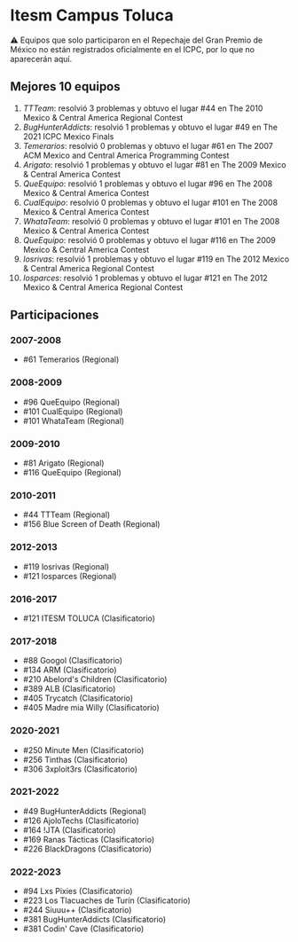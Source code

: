 # Itesm Campus Toluca

:warning: Equipos que solo participaron en el Repechaje del Gran Premio de México no están registrados oficialmente en el ICPC, por lo que no aparecerán aquí.

## Mejores 10 equipos

1. _TTTeam_: resolvió 3 problemas y obtuvo el lugar #44 en The 2010 Mexico & Central America Regional Contest
1. _BugHunterAddicts_: resolvió 1 problemas y obtuvo el lugar #49 en The 2021 ICPC Mexico Finals
1. _Temerarios_: resolvió 0 problemas y obtuvo el lugar #61 en The 2007 ACM Mexico and Central America Programming Contest
1. _Arigato_: resolvió 1 problemas y obtuvo el lugar #81 en The 2009 Mexico & Central America Contest
1. _QueEquipo_: resolvió 1 problemas y obtuvo el lugar #96 en The 2008 Mexico & Central America Contest
1. _CualEquipo_: resolvió 0 problemas y obtuvo el lugar #101 en The 2008 Mexico & Central America Contest
1. _WhataTeam_: resolvió 0 problemas y obtuvo el lugar #101 en The 2008 Mexico & Central America Contest
1. _QueEquipo_: resolvió 0 problemas y obtuvo el lugar #116 en The 2009 Mexico & Central America Contest
1. _losrivas_: resolvió 1 problemas y obtuvo el lugar #119 en The 2012 Mexico & Central America Regional Contest
1. _losparces_: resolvió 1 problemas y obtuvo el lugar #121 en The 2012 Mexico & Central America Regional Contest

## Participaciones

### 2007-2008

- #61 Temerarios (Regional)

### 2008-2009

- #96 QueEquipo (Regional)
- #101 CualEquipo (Regional)
- #101 WhataTeam (Regional)

### 2009-2010

- #81 Arigato (Regional)
- #116 QueEquipo (Regional)

### 2010-2011

- #44 TTTeam (Regional)
- #156 Blue Screen of Death (Regional)

### 2012-2013

- #119 losrivas (Regional)
- #121 losparces (Regional)

### 2016-2017

- #121 ITESM TOLUCA (Clasificatorio)

### 2017-2018

- #88 Googol (Clasificatorio)
- #134 ARM (Clasificatorio)
- #210 Abelord's Children (Clasificatorio)
- #389 ALB (Clasificatorio)
- #405 Trycatch (Clasificatorio)
- #405 Madre mia Willy (Clasificatorio)

### 2020-2021

- #250 Minute Men (Clasificatorio)
- #256 Tinthas (Clasificatorio)
- #306 3xploit3rs (Clasificatorio)

### 2021-2022

- #49 BugHunterAddicts (Regional)
- #126 AjoloTechs (Clasificatorio)
- #164 !JTA (Clasificatorio)
- #169 Ranas Tácticas (Clasificatorio)
- #226 BlackDragons (Clasificatorio)

### 2022-2023

- #94 Lxs Pixies (Clasificatorio)
- #223 Los Tlacuaches de Turín (Clasificatorio)
- #244 Siuuu++ (Clasificatorio)
- #381 BugHunterAddicts (Clasificatorio)
- #381 Codin' Cave (Clasificatorio)




